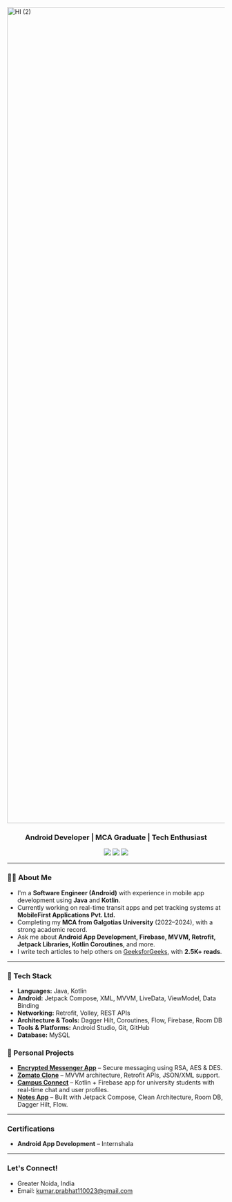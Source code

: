 <img width="3780" height="1890" alt="HI (2)" src="https://github.com/user-attachments/assets/ae80d07a-7805-46d0-a870-676073c512e1" />

<h3 align="center">Android Developer | MCA Graduate | Tech Enthusiast</h3>

<p align="center">
  <a href="https://www.linkedin.com/in/prabhat2002/"><img src="https://img.shields.io/badge/LinkedIn-blue?style=flat&logo=linkedin" /></a>
  <a href="mailto:kumar.prabhat110023@gmail.com"><img src="https://img.shields.io/badge/Gmail-red?style=flat&logo=gmail" /></a>
  <a href="https://github.com/Prabhat-kr-Tiwari"><img src="https://img.shields.io/badge/GitHub-black?style=flat&logo=github" /></a>
</p>

---

### 👨‍💻 About Me

-  I'm a **Software Engineer (Android)** with experience in mobile app development using **Java** and **Kotlin**.
-  Currently working on real-time transit apps and pet tracking systems at **MobileFirst Applications Pvt. Ltd.**
-  Completing my **MCA from Galgotias University** (2022–2024), with a strong academic record.
-  Ask me about **Android App Development, Firebase, MVVM, Retrofit, Jetpack Libraries, Kotlin Coroutines**, and more.
-  I write tech articles to help others on [GeeksforGeeks](https://auth.geeksforgeeks.org/user/kumarprabhat110023/articles), with **2.5K+ reads**.

---

### 🔧 Tech Stack

- **Languages:** Java, Kotlin  
- **Android:** Jetpack Compose, XML, MVVM, LiveData, ViewModel, Data Binding  
- **Networking:** Retrofit, Volley, REST APIs  
- **Architecture & Tools:** Dagger Hilt, Coroutines, Flow, Firebase, Room DB  
- **Tools & Platforms:** Android Studio, Git, GitHub  
- **Database:** MySQL


### 📱 Personal Projects

-  **[Encrypted Messenger App](#)** – Secure messaging using RSA, AES & DES.
-  **[Zomato Clone](#)** – MVVM architecture, Retrofit APIs, JSON/XML support.
-  **[Campus Connect](#)** – Kotlin + Firebase app for university students with real-time chat and user profiles.
-  **[Notes App](#)** – Built with Jetpack Compose, Clean Architecture, Room DB, Dagger Hilt, Flow.

---

###  Certifications

-  **Android App Development** – Internshala

---

###  Let's Connect!

-  Greater Noida, India  
-  Email: kumar.prabhat110023@gmail.com  






<!--
**Prabhat-kr-Tiwari/Prabhat-kr-Tiwari** is a ✨ _special_ ✨ repository because its `README.md` (this file) appears on your GitHub profile.

Here are some ideas to get you started:

- 🔭 I’m currently working on ...
- 🌱 I’m currently learning ...
- 👯 I’m looking to collaborate on ...
- 🤔 I’m looking for help with ...
- 💬 Ask me about ...
- 📫 How to reach me: ...
- 😄 Pronouns: ...
- ⚡ Fun fact: ...
-->
